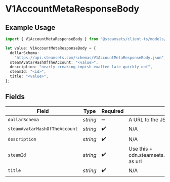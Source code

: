 # V1AccountMetaResponseBody

## Example Usage

```typescript
import { V1AccountMetaResponseBody } from "@steamsets/client-ts/models/components";

let value: V1AccountMetaResponseBody = {
  dollarSchema:
    "https://api.steamsets.com/schemas/V1AccountMetaResponseBody.json",
  steamAvatarHashOfTheAccount: "<value>",
  description: "nearly creaking impish exalted late quickly oof",
  steamId: "<id>",
  title: "<value>",
};
```

## Fields

| Field                                                            | Type                                                             | Required                                                         | Description                                                      | Example                                                          |
| ---------------------------------------------------------------- | ---------------------------------------------------------------- | ---------------------------------------------------------------- | ---------------------------------------------------------------- | ---------------------------------------------------------------- |
| `dollarSchema`                                                   | *string*                                                         | :heavy_minus_sign:                                               | A URL to the JSON Schema for this object.                        | https://api.steamsets.com/schemas/V1AccountMetaResponseBody.json |
| `steamAvatarHashOfTheAccount`                                    | *string*                                                         | :heavy_check_mark:                                               | N/A                                                              |                                                                  |
| `description`                                                    | *string*                                                         | :heavy_check_mark:                                               | N/A                                                              |                                                                  |
| `steamId`                                                        | *string*                                                         | :heavy_check_mark:                                               | Use this + cdn.steamsets.com/og/account/steamId.png as url       |                                                                  |
| `title`                                                          | *string*                                                         | :heavy_check_mark:                                               | N/A                                                              |                                                                  |